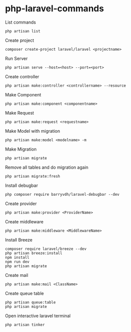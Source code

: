 # php-laravel-commands

List commands
```
php artisan list

```

Create project
```
composer create-project laravel/laravel <projectname>

```

Run Server
```
php artisan serve --host=<host> --port=<port>

```

Create controller
```
php artisan make:controller <controllername> --resource

```

Make Component
```
php artisan make:component <componentname>

```

Make Request
```
php artisan make:request <requestname>

```

Make Model with migration
```
php artisan make:model <modelname> -m

```

Make Migration
```
php artisan migrate

```

Remove all tables and do migration again
```
php artisan migrate:fresh

```

Install debugbar
```
php composer require barryvdh/laravel-debugbar --dev 

```

Create provider
```
php artisan make:provider <ProviderName> 

```

Create middleware
```
php artisan make:middleware <MiddlewareName> 

```

Install Breeze
```
composer require laravel/breeze --dev
php artisan breeze:install
npm install
npm run dev
php artisan migrate

```

Create mail
```
php artisan make:mail <ClassName> 

```

Create queue table
```
php artisan queue:table
php artisan migrate

```

Open interactive laravel terminal
```
php artisan tinker

```
